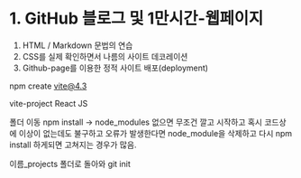 # 1. GitHub 블로그 및 1만시간-웹페이지
1. HTML / Markdown 문법의 연습
2. CSS를 실제 확인하면서 나름의 사이트 데코레이션
3. Github-page를 이용한 정적 사이트 배포(deployment)

npm create vite@4.3

vite-project
React
JS

폴더 이동
npm install -> node_modules 없으면 무조건 깔고 시작하고
혹시 코드상에 이상이 없는데도 불구하고 오류가 발생한다면
node_module을 삭제하고 다시 npm install 하게되면 고쳐지는 경우가 많음.

이름_projects 폴더로 돌아와
git init
